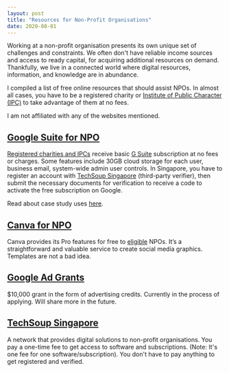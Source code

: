 ```yaml
---
layout: post
title: "Resources for Non-Profit Organisations"
date: 2020-08-01
---
```


Working at a non-profit organisation presents its own unique set of challenges and constraints. We often don't have reliable income sources and access to ready capital, for acquiring additional resources on demand. Thankfully, we live in a connected world where digital resources, information, and knowledge are in abundance.

I compiled a list of free online resources that should assist NPOs. In almost all cases, you have to be a registered charity or [Institute of Public Character (IPC)](https://www.charities.gov.sg/setting-up-a-charity/Pages/About-Charities-And-IPCs.aspx "Institute of Public Character (IPC)") to take advantage of them at no fees.

I am not affiliated with any of the websites mentioned.

## [Google Suite for NPO](https://www.google.com/nonprofits/ "Google Suite for Non-profit")

[Registered charities and IPCs](https://www.charities.gov.sg/setting-up-a-charity/Pages/About-Charities-And-IPCs.aspx "Registerd charitites and IPCs") receive basic [G Suite](https://gsuite.google.com.sg/intl/en_sg/pricing.html "Google Suite") subscription at no fees or charges. Some features include 30GB cloud storage for each user, business email, system-wide admin user controls. In Singapore, you have to register an account with [TechSoup Singapore](https://www.techsoupsingapore.sg/ "TechSoup Singapore") (third-party verifier), then submit the necessary documents for verification to receive a code to activate the free subscription on Google.

Read about case study uses [here](https://www.google.com/nonprofits/success-stories/).

## [Canva for NPO](https://www.canva.com/canva-for-nonprofits/ "Canva for Non-profit")

Canva provides its Pro features for free to [eligible](https://www.canva.com/canva-for-nonprofits/) NPOs. It’s a straightforward and valuable service to create social media graphics. Templates are not a bad idea.

## [Google Ad Grants](https://www.google.com.sg/grants/)

$10,000 grant in the form of advertising credits. Currently in the process of applying. Will share more in the future.

## [TechSoup Singapore](https://www.techsoupsingapore.sg/)

A network that provides digital solutions to non-profit organisations. You pay a one-time fee to get access to software and subscriptions. (Note: It's one fee for one software/subscription). You don't have to pay anything to get registered and verified.
